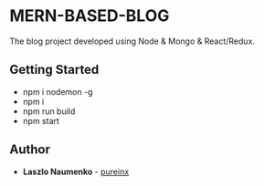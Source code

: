 # MERN-BASED-BLOG

The blog project developed using Node & Mongo & React/Redux.

## Getting Started

* npm i nodemon -g
* npm i
* npm run build
* npm start

## Author

* **Laszlo Naumenko** - [pureinx](https://github.com/pureinx)

